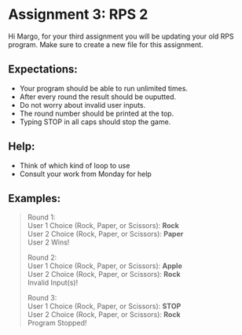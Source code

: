 # Assignment 3: RPS 2
Hi Margo, for your third assignment you will be updating your old RPS program. Make sure to create a new file for this assignment.

## Expectations:
- Your program should be able to run unlimited times.
- After every round the result should be ouputted.
- Do not worry about invalid user inputs.
- The round number should be printed at the top.
- Typing STOP in all caps should stop the game.

## Help:
- Think of which kind of loop to use
- Consult your work from Monday for help

## Examples: 
> Round 1:  
> User 1 Choice (Rock, Paper, or Scissors): **Rock**  
> User 2 Choice (Rock, Paper, or Scissors): **Paper**  
> User 2 Wins!  
>
> Round 2:  
> User 1 Choice (Rock, Paper, or Scissors): **Apple**  
> User 2 Choice (Rock, Paper, or Scissors): **Rock**  
> Invalid Input(s)!  
>
> Round 3:  
> User 1 Choice (Rock, Paper, or Scissors): **STOP**  
> User 2 Choice (Rock, Paper, or Scissors): **Rock**  
> Program Stopped!  
